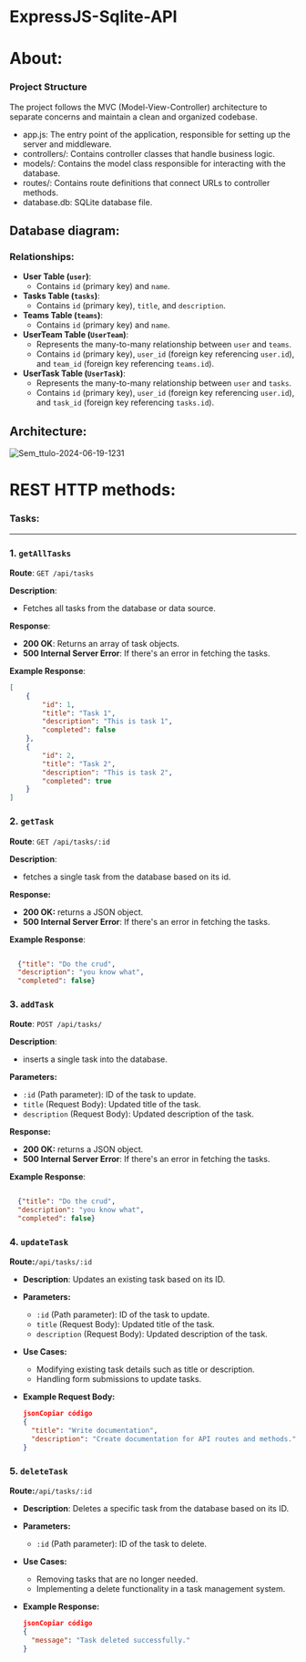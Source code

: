 # ExpressJS-Sqlite-API

# About:

### **Project Structure**

The project follows the MVC (Model-View-Controller) architecture to separate concerns and maintain a clean and organized codebase.

- app.js: The entry point of the application, responsible for setting up the server and middleware.
- controllers/: Contains controller classes that handle business logic.
- models/: Contains the model class responsible for interacting with the database.
- routes/: Contains route definitions that connect URLs to controller methods.
- database.db: SQLite database file.

## Database diagram:

### Relationships:

- **User Table (`user`)**:
    - Contains `id` (primary key) and `name`.
- **Tasks Table (`tasks`)**:
    - Contains `id` (primary key), `title`, and `description`.
- **Teams Table (`teams`)**:
    - Contains `id` (primary key) and `name`.
- **UserTeam Table (`UserTeam`)**:
    - Represents the many-to-many relationship between `user` and `teams`.
    - Contains `id` (primary key), `user_id` (foreign key referencing `user.id`), and `team_id` (foreign key referencing `teams.id`).
- **UserTask Table (`UserTask`)**:
    - Represents the many-to-many relationship between `user` and `tasks`.
    - Contains `id` (primary key), `user_id` (foreign key referencing `user.id`), and `task_id` (foreign key referencing `tasks.id`).

## Architecture:
![Sem_ttulo-2024-06-19-1231](https://github.com/ivangrana/ExpressJS-Sqlite-API/assets/89265428/fe52c384-f7b8-4365-94df-559ee692a09f)
# REST HTTP methods:

### Tasks:

---

### 1. `getAllTasks`

**Route**: `GET /api/tasks`

**Description**:

- Fetches all tasks from the database or data source.

**Response**:

- **200 OK**: Returns an array of task objects.
- **500 Internal Server Error**: If there's an error in fetching the tasks.

**Example Response**:

```json
[
    {
        "id": 1,
        "title": "Task 1",
        "description": "This is task 1",
        "completed": false
    },
    {
        "id": 2,
        "title": "Task 2",
        "description": "This is task 2",
        "completed": true
    }
]

```

### 2. `getTask`

**Route**: `GET /api/tasks/:id`

**Description**: 

- fetches a single task from the database based on its id.

**Response:**

- **200 OK:** returns a JSON object.
- **500 Internal Server Error**: If there's an error in fetching the tasks.

**Example Response**:

```json

  {"title": "Do the crud",
  "description": "you know what",
  "completed": false}
```

### 3. `addTask`

**Route**: `POST /api/tasks/`

**Description**: 

- inserts a single task into the database.

**Parameters:**

- `:id` (Path parameter): ID of the task to update.
- `title` (Request Body): Updated title of the task.
- `description` (Request Body): Updated description of the task.

**Response:**

- **200 OK:** returns a JSON object.
- **500 Internal Server Error**: If there's an error in fetching the tasks.

**Example Response**:

```json

  {"title": "Do the crud",
  "description": "you know what",
  "completed": false}
```

### 4. `updateTask`

**Route:**`/api/tasks/:id`

- **Description**:  Updates an existing task based on its ID.
- **Parameters:**
    - `:id` (Path parameter): ID of the task to update.
    - `title` (Request Body): Updated title of the task.
    - `description` (Request Body): Updated description of the task.
- **Use Cases:**
    - Modifying existing task details such as title or description.
    - Handling form submissions to update tasks.
- **Example Request Body:**
    
    ```json
    jsonCopiar código
    {
      "title": "Write documentation",
      "description": "Create documentation for API routes and methods."
    }
    
    ```
    

### 5. `deleteTask`

**Route:**`/api/tasks/:id`

- **Description**:  Deletes a specific task from the database based on its ID.
- **Parameters:**
    - `:id` (Path parameter): ID of the task to delete.
- **Use Cases:**
    - Removing tasks that are no longer needed.
    - Implementing a delete functionality in a task management system.
- **Example Response:**
    
    ```json
    jsonCopiar código
    {
      "message": "Task deleted successfully."
    }
    ```
